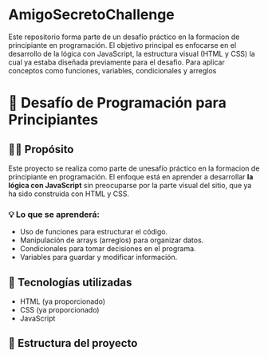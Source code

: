 # AmigoSecretoChallenge
Este repositorio forma parte de un desafío práctico en la formacion de principiante en programación. El objetivo principal es enfocarse en el desarrollo de la lógica con JavaScript, la estructura visual (HTML y CSS) la cual ya estaba diseñada previamente para el desafio. Para aplicar conceptos como funciones, variables, condicionales y arreglos

# 🚀 Desafío de Programación para Principiantes

## 👨‍💻 Propósito

Este proyecto se realiza como parte de unesafío práctico en la formacion de principiante en programación. El enfoque está en aprender a desarrollar **la lógica con JavaScript** sin preocuparse por la parte visual del sitio, que ya ha sido construida con HTML y CSS.

### 💡 Lo que se aprenderá:

- Uso de funciones para estructurar el código.
- Manipulación de arrays (arreglos) para organizar datos.
- Condicionales para tomar decisiones en el programa.
- Variables para guardar y modificar información.

## 🧰 Tecnologías utilizadas

- HTML (ya proporcionado)
- CSS (ya proporcionado)
- JavaScript

## 📁 Estructura del proyecto

